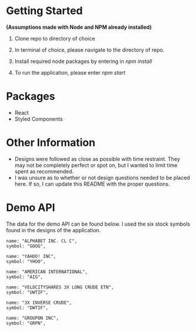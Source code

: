 # Getting Started
**(Assumptions made with Node and NPM already installed)**

1. Clone repo to directory of choice

2. In terminal of choice, please navigate to the directory of repo.

3. Install required node packages by entering in *npm install*

4. To run the application, please enter *npm start*

# Packages
* React
* Styled Components

# Other Information
* Designs were followed as close as possible with time restraint. They may not be completely perfect or spot on, but I wanted to limit time spent as recommended.
* I was unsure as to whether or not design questions needed to be placed here. If so, I can update this README with the proper questions.

# Demo API

The data for the demo API can be found below. I used the six stock symbols found in the designs of the application.

    name: "ALPHABET INC. CL C",
    symbol: "GOOG",

    name: "YAHOO! INC",
    symbol: "YHOO",

    name: "AMERICAN INTERNATIONAL",
    symbol: "AIG",

    name: "VELOCITYSHARES 3X LONG CRUDE ETN",
    symbol: "UWTIF",

    name: "3X INVERSE CRUDE",
    symbol: "DWTIF",

    name: "GROUPON INC",
    symbol: "GRPN",
